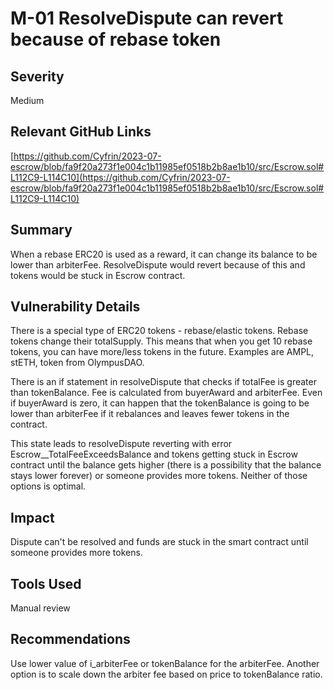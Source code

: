 # M-01 ResolveDispute can revert because of rebase token

## Severity

Medium

## Relevant GitHub Links

[https://github.com/Cyfrin/2023-07-escrow/blob/fa9f20a273f1e004c1b11985ef0518b2b8ae1b10/src/Escrow.sol#L112C9-L114C10](https://github.com/Cyfrin/2023-07-escrow/blob/fa9f20a273f1e004c1b11985ef0518b2b8ae1b10/src/Escrow.sol#L112C9-L114C10)

## Summary

When a rebase ERC20 is used as a reward, it can change its balance to be lower than arbiterFee. ResolveDispute would revert because of this and tokens would be stuck in Escrow contract.

## Vulnerability Details

There is a special type of ERC20 tokens - rebase/elastic tokens. Rebase tokens change their totalSupply. This means that when you get 10 rebase tokens, you can have more/less tokens in the future. Examples are AMPL, stETH, token from OlympusDAO.

There is an if statement in resolveDispute that checks if totalFee is greater than tokenBalance. Fee is calculated from buyerAward and arbiterFee. Even if buyerAward is zero, it can happen that the tokenBalance is going to be lower than arbiterFee if it rebalances and leaves fewer tokens in the contract.

This state leads to resolveDispute reverting with error Escrow__TotalFeeExceedsBalance and tokens getting stuck in Escrow contract until the balance gets higher (there is a possibility that the balance stays lower forever) or someone provides more tokens. Neither of those options is optimal.

## Impact

Dispute can't be resolved and funds are stuck in the smart contract until someone provides more tokens.

## Tools Used

Manual review

## Recommendations

Use lower value of i_arbiterFee or tokenBalance for the arbiterFee. Another option is to scale down the arbiter fee based on price to tokenBalance ratio.